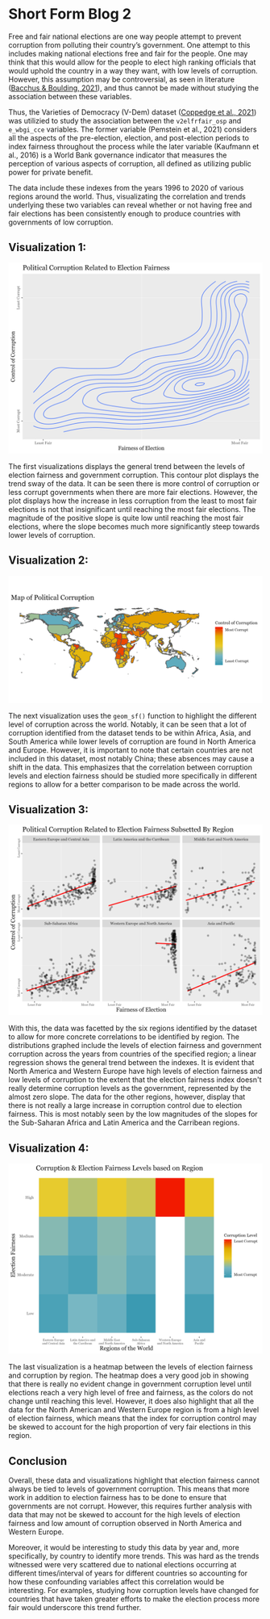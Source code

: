 # Short Form Blog 2

Free and fair national elections are one way people attempt to prevent corruption from polluting their country’s government. One attempt to this includes making national elections free and fair for the people. One may think that this would allow for the people to elect high ranking officials that would uphold the country in a way they want, with low levels of corruption. However, this assumption may be controversial, as seen in literature ([Bacchus & Boulding, 2021](https://onlinelibrary.wiley.com/doi/10.1111/gove.12598)), and thus cannot be made without studying the association between these variables. 

Thus, the Varieties of Democracy (V-Dem) dataset ([Coppedge et al., 2021](https://www.v-dem.net/static/website/img/refs/codebookv111.pdf)) was utilizied to study the association between the `v2elfrfair_osp` and `e_wbgi_cce` variables. The former variable (Pemstein et al., 2021) considers all the aspects of the pre-election, election, and post-election periods to index fairness throughout the process while the later variable (Kaufmann et al., 2016) is a World Bank governance indicator that measures the perception of various aspects of corruption, all defined as utilizing public power for private benefit. 

The data include these indexes from the years 1996 to 2020 of various regions around the world. Thus, visualizating the correlation and trends underlying these two variables can reveal whether or not having free and fair elections has been consistently enough to produce countries with governments of low corruption. 



## Visualization 1:
![](/blog2_trend.png)

The first visualizations displays the general trend between the levels of election fairness and government corruption. This contour plot displays the trend sway of the data. It can be seen there is more control of corruption or less corrupt governments when there are more fair elections. However, the plot displays how the increase in less corruption from the least to most fair elections is not that insignificant until reaching the most fair elections. The magnitude of the positive slope is quite low until reaching the most fair elections, where the slope becomes much more significantly steep towards lower levels of corruption. 



## Visualization 2:
![](/blog2_map.png)

The next visualization uses the `geom_sf()` function to highlight the different level of corruption across the world. Notably, it can be seen that a lot of corruption identified from the dataset tends to be within Africa, Asia, and South America while lower levels of corruption are found in North America and Europe. However, it is important to note that certain countries are not included in this dataset, most notably China; these absences may cause a shift in the data. This emphasizes that the correlation between corruption levels and election fairness should be studied more specifically in different regions to allow for a better comparison to be made across the world.



## Visualization 3:
![](/blog2_region.png)

With this, the data was facetted by the six regions identified by the dataset to allow for more concrete correlations to be identified by region. The distributions graphed include the levels of election fairness and government corruption across the years from countries of the specified region; a linear regression shows the general trend between the indexes. It is evident that North America and Western Europe have high levels of election fairness and low levels of corruption to the extent that the election fairness index doesn't really determine corruption levels as the government, represented by the almost zero slope. The data for the other regions, however, display that there is not really a large increase in corruption control due to election fairness. This is most notably seen by the low magnitudes of the slopes for the Sub-Saharan Africa and Latin America and the Carribean regions. 



## Visualization 4:
![](/blog2_heatmap.png)

The last visualization is a heatmap between the levels of election fairness and corruption by region. The heatmap does a very good job in showing that there is really no evident change in government corruption level until elections reach a very high level of free and fairness, as the colors do not change until reaching this level. However, it does also highlight that all the data for the North American and Western Europe region is from a high level of election fairness, which means that the index for corruption control may be skewed to account for the high proportion of very fair elections in this region. 



## Conclusion

Overall, these data and visualizations highlight that election fairness cannot always be tied to levels of government corruption. This means that more work in addition to election fairness has to be done to ensure that governments are not corrupt. However, this requires further analysis with data that may not be skewed to account for the high levels of election fairness and low amount of corruption observed in North America and Western Europe. 

Moreover, it would be interesting to study this data by year and, more specifically, by country to identify more trends. This was hard as the trends witnessed were very scattered due to national elections occurring at different times/interval of years for different countries so accounting for how these confounding variables affect this correlation would be interesting. For examples, studying how corruption levels have changed for countries that have taken greater efforts to make the election process more fair would underscore this trend further.
